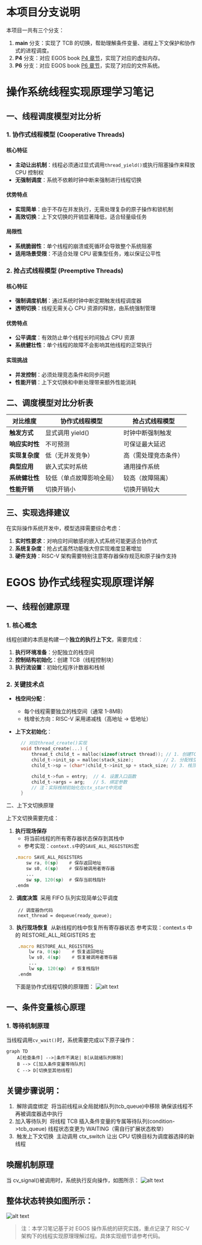 # 本项目分支说明

本项目一共有三个分支：

1. **main** 分支：实现了 TCB 的切换，帮助理解条件变量、进程上下文保护和协作式的进程调度。
2. **P4** 分支：对应 EGOS book [P4 章节](https://egos.fun/book/p4_vm.html)，实现了对应的虚拟内存。
3. **P6** 分支：对应 EGOS book [P6 章节](https://egos.fun/book/p6_file.html)，实现了对应的文件系统。

# 操作系统线程实现原理学习笔记

## 一、线程调度模型对比分析

### 1. 协作式线程模型 (Cooperative Threads)

#### 核心特征

-   **主动让出机制**：线程必须通过显式调用`thread_yield()`或执行阻塞操作来释放 CPU 控制权
-   **无强制调度**：系统不依赖时钟中断来强制进行线程切换

#### 优势特点

-   **实现简单**：由于不存在并发执行，无需处理复杂的原子操作和锁机制
-   **高效切换**：上下文切换的开销显著降低，适合轻量级任务

#### 局限性

-   **系统脆弱性**：单个线程的崩溃或死循环会导致整个系统阻塞
-   **适用场景受限**：不适合处理 CPU 密集型任务，难以保证公平性

### 2. 抢占式线程模型 (Preemptive Threads)

#### 核心特征

-   **强制调度机制**：通过系统时钟中断定期触发线程调度器
-   **透明切换**：线程无需关心 CPU 资源的释放，由系统强制管理

#### 优势特点

-   **公平调度**：有效防止单个线程长时间独占 CPU 资源
-   **系统健壮性**：单个线程的故障不会影响其他线程的正常执行

#### 实现挑战

-   **并发控制**：必须处理竞态条件和同步问题
-   **性能开销**：上下文切换和中断处理带来额外性能消耗

## 二、调度模型对比分析表

| 对比维度       | 协作式线程模型           | 抢占式线程模型       |
| -------------- | ------------------------ | -------------------- |
| **触发方式**   | 显式调用 yield()         | 时钟中断强制触发     |
| **响应实时性** | 不可预测                 | 可保证最大延迟       |
| **实现复杂度** | 低（无并发竞争）         | 高（需处理竞态条件） |
| **典型应用**   | 嵌入式实时系统           | 通用操作系统         |
| **系统健壮性** | 较低（单点故障影响全局） | 较高（故障隔离）     |
| **性能开销**   | 切换开销小               | 切换开销较大         |

## 三、实现选择建议

在实际操作系统开发中，模型选择需要综合考虑：

1. **实时性要求**：对响应时间敏感的嵌入式系统可能更适合协作式
2. **系统复杂度**：抢占式虽然功能强大但实现难度显著增加
3. **硬件支持**：RISC-V 架构需要特别注意寄存器保存规范和原子操作支持

# EGOS 协作式线程实现原理详解

## 一、线程创建原理

### 1. 核心概念

线程创建的本质是构建一个**独立的执行上下文**，需要完成：

1. **执行环境准备**：分配独立的栈空间
2. **控制结构初始化**：创建 TCB（线程控制块）
3. **执行流设置**：初始化程序计数器和栈帧

### 2. 关键技术点

-   **栈空间分配**：
    -   每个线程需要独立的栈空间（通常 1-8MB）
    -   栈增长方向：RISC-V 采用递减栈（高地址 → 低地址）
-   **上下文初始化**：

    ```c
      // 对应thread_create()实现
      void thread_create(...) {
          thread_t child_t = malloc(sizeof(struct thread)); // 1. 创建TCB
          child_t->init_sp = malloc(stack_size);           // 2. 分配栈空间
          child_t->sp = (char*)child_t->init_sp + stack_size; // 3. 栈顶对齐

          child_t->fun = entry;  // 4. 设置入口函数
          child_t->args = arg;   // 5. 绑定参数
          // 注：实际栈帧初始化在ctx_start中完成
      }
    ```

二、上下文切换原理

上下文切换需要完成：

1. **执行现场保存**
    - 将当前线程的所有寄存器状态保存到其栈中
    - 参考实现：`context.s`中的`SAVE_ALL_REGISTERS`宏
    ```asm
    .macro SAVE_ALL_REGISTERS
        sw ra, 0(sp)    # 保存返回地址
        sw s0, 4(sp)    # 保存被调用者寄存器
        ...
        sw sp, 120(sp)  # 保存当前栈指针
    .endm
    ```
2. **​​ 调度决策 ​​**
   采用 FIFO 队列实现简单公平调度
    ```
     // 调度器伪代码
     next_thread = dequeue(ready_queue);
    ```
3. **​​ 执行现场恢复 ​​**
   从新线程的栈中恢复所有寄存器状态
   参考实现：context.s 中的 RESTORE_ALL_REGISTERS 宏
    ```asm
     .macro RESTORE_ALL_REGISTERS
         lw ra, 0(sp)    # 恢复返回地址
         lw s0, 4(sp)    # 恢复被调用者寄存器
         ...
         lw sp, 120(sp)  # 恢复栈指针
     .endm
    ```
    下面是协作式线程切换的原理图：
    ![alt text](img/f864fbc558234.png)

## 一、条件变量核心原理

### 1. 等待机制原理

当线程调用`cv_wait()`时，系统需要完成以下原子操作：

```mermaid
graph TD
    A[检查条件] -->|条件不满足| B[从就绪队列移除]
    B --> C[加入条件变量等待队列]
    C --> D[切换至其他线程]
```

## 关键步骤说明：

1. ​​ 解除调度绑定 ​​
   将当前线程从全局就绪队列(tcb_queue)中移除
   确保该线程不再被调度器选中执行
2. 加入等待队列 ​​
   将线程 TCB 插入条件变量的专属等待队列(condition->tcb_queue)
   线程状态变更为 WAITING（需自行扩展状态枚举）
3. ​ 触发上下文切换 ​​
   主动调用 ctx_switch 让出 CPU
   切换目标为调度器选择的新线程

## 唤醒机制原理

当 cv_signal()被调用时，系统执行反向操作，如图所示：
![alt text](img/dcd3ebfddf1378.png)

## 整体状态转换如图所示：

![alt text](img/abf16eb37ade88.png)

> 注：本学习笔记基于对 EGOS 操作系统的研究实践，重点记录了 RISC-V 架构下的线程实现原理理解过程。具体实现细节请参考代码。
